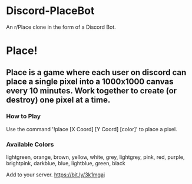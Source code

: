 # Discord-PlaceBot
An r/Place clone in the form of a Discord Bot.

<h1>Place!</h1>
<h2>Place is a game where each user on discord can place a single pixel into a 1000x1000 canvas every 10 minutes. Work together to create (or destroy) one pixel at a time.</h2>
<h3>How to Play</h3>
Use the command
'!place [X Coord] [Y Coord] [color]'
to place a pixel.

<h3>Available Colors</h3>
lightgreen, orange, brown, yellow, white, grey, lightgrey, pink, red, purple, brightpink, darkblue, blue, lightblue, green, black

Add to your server.
https://bit.ly/3k1mgaj
